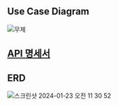 ## Use Case Diagram

![무제](https://github.com/HEEEUN9812/schedule_app/assets/154495684/c558b50d-62bf-42aa-adad-3fbb018596cd)



## [API 명세서](https://www.notion.so/9c9d7d780bbf42ec81bec1bb97084e97?v=c26ee96ed261499eb6a2099eb0995477&pvs=4)


## ERD

![스크린샷 2024-01-23 오전 11 30 52](https://github.com/HEEEUN9812/schedule_app/assets/154495684/2a810d68-caad-4860-a8d7-f8f9d7212265)
